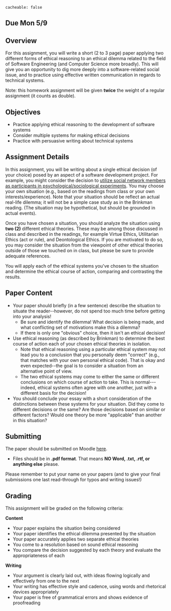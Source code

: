 ```
cacheable: false
```
## **Due  Mon 5/9**

## Overview

For this assignment, you will write a short (2 to 3 page) paper applying two different forms of ethical reasoning to an ethical dilemma related to the field of Software Engineering (and Computer Science more broadly). This will give you an opportunity to dig more deeply into a software-related social issue, and to practice using effective written communication in regards to technical systems.

Note: this homework assignment will be given **twice** the weight of a regular assignment (it counts as double).

## Objectives

* Practice applying ethical reasoning to the development of software systems
* Consider multiple systems for making ethical decisions
* Practice with persuasive writing about technical systems

## Assignment Details

In this assignment, you will be writing about a single ethical decision (of your choice) posed by an aspect of a software development project. For example, you might consider the decision to [utilize social network members as participants in psychological/sociological experiments](http://www.wsj.com/articles/furor-erupts-over-facebook-experiment-on-users-1404085840). You may choose your own situation (e.g., based on the readings from class or your own interests/experience). Note that your situation should be reflect an actual real-life dilemma; it will not be a simple case study as in the Brinkman reading. (The situation may be hypothetical, but should be grounded in actual events).

Once you have chosen a situation, you should analyze the situation using **two (2)** different ethical theories. These may be among those discussed in class and described in the readings, for example Virtue Ethics, Utilitarian Ethics (act or rule), and Deontological Ethics. If you are motivated to do so, you may consider the situation from the viewpoint of other ethical theories outside of those we touched on in class, but please be sure to provide adequate references.


You will apply each of the ethical systems you've chosen to the situation and determine the ethical course of action, comparing and contrasting the results.

## Paper Content

* Your paper should briefly (in a few sentence) describe the situation to situate the reader--however, do not spend too much time before getting into your analysis!
  * Be sure and identify the dilemma! What decision is being made, and what conflicting set of motivations make this a dilemma?
  * If there is only one "obvious" choice, then it isn't an ethical decision!
* Use ethical reasoning (as described by Brinkman) to determine the best course of action each of your chosen ethical theories in isolation.
  * Note that ethical reasoning using a particular ethical system may not lead you to a conclusion that you personally deem "correct" (e.g., that matches with your own personal ethical code). That is okay and even expected--the goal is to consider a situation from an alternative point of view.
  * The two ethical systems may come to either the same or different conclusions on which course of action to take. This is normal---indeed, ethical systems often agree with one another, just with a different basis for the decision!
* You should conclude your essay with a short consideration of the distinctions between these systems for your situation. Did they come to different decisions or the same? Are those decisions based on similar or different factors? Would one theory be more "applicable" than another in this situation?


## Submitting

The paper should be submitted on Moodle [here](https://moodle.pugetsound.edu/moodle/mod/assign/view.php?id=308427).

* Files should be in **.pdf format**. That means **NO Word, .txt, .rtf, or anything else** please.

Please remember to put your name on your papers (and to give your final submissions one last read-through for typos and writing issues!)

## Grading

This assignment will be graded on the following criteria:

**Content**
* Your paper explains the situation being considered
* Your paper identifies the ethical dilemma presented by the situation
* Your paper accurately applies two separate ethical theories
* You come to a resolution based on sound ethical reasoning
* You compare the decision suggested by each theory and evaluate the appropriateness of each

**Writing**
* Your argument is clearly laid out, with ideas flowing logically and effectively from one to the next
* Your writing has effective style and cadence, using words and rhetorical devices appropriately
* Your paper is free of grammatical errors and shows evidence of proofreading
